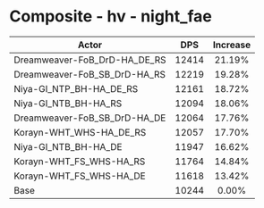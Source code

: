 # Composite - hv - night_fae
| Actor | DPS | Increase |
|---|:---:|:---:|
|Dreamweaver-FoB_DrD-HA_DE_RS|12414|21.19%|
|Dreamweaver-FoB_SB_DrD-HA_RS|12219|19.28%|
|Niya-GI_NTP_BH-HA_DE_RS|12161|18.72%|
|Niya-GI_NTB_BH-HA_RS|12094|18.06%|
|Dreamweaver-FoB_SB_DrD-HA_DE|12064|17.76%|
|Korayn-WHT_WHS-HA_DE_RS|12057|17.70%|
|Niya-GI_NTB_BH-HA_DE|11947|16.62%|
|Korayn-WHT_FS_WHS-HA_RS|11764|14.84%|
|Korayn-WHT_FS_WHS-HA_DE|11618|13.42%|
|Base|10244|0.00%|
